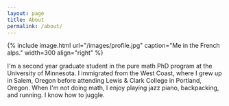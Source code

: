 ```yaml
---
layout: page
title: About
permalink: /about/
---
```


{% include image.html url="/images/profile.jpg" caption="Me in the French alps." width=300 align="right" %}

I'm a second year graduate student in the pure math PhD program at the University of Minnesota. I immigrated from the West Coast, where I grew up in Salem, Oregon before attending Lewis & Clark College in Portland, Oregon. When I'm not doing math, I enjoy playing jazz piano, backpacking, and running. I know how to juggle.
